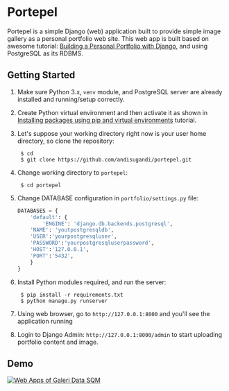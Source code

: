 # Portepel

Portepel is a simple Django (web) application built to provide simple image gallery as a personal portfolio web site. This web app is built based on awesome tutorial: [Building a Personal Portfolio with Django](https://www.lynda.com/Django-tutorials/Building-Personal-Portfolio-Django/761962-2.html), and using PostgreSQL as its RDBMS.

## Getting Started

1. Make sure Python 3.x, `venv` module, and PostgreSQL server are already installed and running/setup correctly.

2. Create Python virtual environment and then activate it as shown in [Installing packages using pip and virtual environments](https://packaging.python.org/guides/installing-using-pip-and-virtual-environments/) tutorial.

3. Let's suppose your working directory right now is your user home directory, so clone the repository:

        $ cd
        $ git clone https://github.com/andisugandi/portepel.git

4. Change working directory to `portepel`:

        $ cd portepel

5. Change DATABASE configuration in `portfolio/settings.py` file:
	```python
	DATABASES = {
	    'default': {
	        'ENGINE': 'django.db.backends.postgresql',
		'NAME': 'youtpostgresqldb',
		'USER':'yourpostgresqluser',
		'PASSWORD':'yourpostgresqluserpassword',
		'HOST':'127.0.0.1',
		'PORT':'5432',
	    }
	}
	```

6. Install Python modules required, and run the server:

        $ pip install -r requirements.txt
        $ python manage.py runserver

7. Using web browser, go to `http://127.0.0.1:8000` and you'll see the application running

8. Login to Django Admin: `http://127.0.0.1:8000/admin` to start uploading portfolio content and image.

## Demo
[![Web Apps of Galeri Data SQM](https://img.youtube.com/vi/tvdV1UAr564/0.jpg)](https://www.youtube.com/watch?v=tvdV1UAr564)
